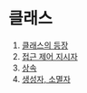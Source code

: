 # 클래스

  1. [클래스의 등장](https://github.com/Nighthom/Files/tree/main/Study/C++/Class/%ED%81%B4%EB%9E%98%EC%8A%A4%EC%9D%98%20%EB%93%B1%EC%9E%A5)
  2. [접근 제어 지시자](https://github.com/Nighthom/Files/tree/main/Study/C++/Class/%EC%A0%91%EA%B7%BC%20%EC%A0%9C%EC%96%B4%20%EC%A7%80%EC%8B%9C%EC%9E%90)
  3. [상속](https://github.com/Nighthom/Files/tree/main/Study/C%2B%2B/Class/%EC%83%81%EC%86%8D)
  4. [생성자, 소멸자](https://github.com/Nighthom/Files/tree/main/Study/C%2B%2B/Class/%EC%83%9D%EC%84%B1%EC%9E%90%2C%20%EC%86%8C%EB%A9%B8%EC%9E%90)
